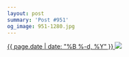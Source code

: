 ```yaml
---
layout: post
summary: 'Post #951'
og_image: 951-1280.jpg
---
```


<p>
 <time>
  <a href="/951">
   {{ page.date | date: "%B %-d, %Y" }}
  </a>
 </time>
 <a href="/951">
  <img sizes="(min-width: 700px) 50vw, calc(100vw - 2rem)" src="{{ site.assets_url }}/951-640.jpg" srcset="{{ site.assets_url }}/951-320.jpg 320w, {{ site.assets_url }}/951-640.jpg 640w, {{ site.assets_url }}/951-960.jpg 960w, {{ site.assets_url }}/951-1280.jpg 1280w"/>
 </a>
</p>
